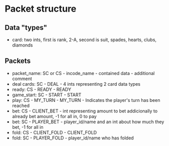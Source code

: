 # Packet structure

## Data "types"

- card: two ints, first is rank, 2-A, second is suit, spades, hearts, clubs, diamonds

## Packets

- packet_name: SC or CS - incode_name - contained data - additional comment
- deal cards: SC - DEAL - 4 ints representing 2 card data types
- ready: CS - READY - READY
- game_start: SC - START - START
- play: CS - MY_TURN - MY_TURN - Indicates the player's turn has been reached
- bet: CS - CLIENT_BET - int representing amount to bet addicionally to already bet amount, -1 for all in, 0 to pay
- bet: SC - PLAYER_BET - player_id/name and an int about how much they bet, -1 for all in
- fold: CS - CLIENT_FOLD - CLIENT_FOLD
- fold: SC - PLAYER_FOLD - player_id/name who has folded
